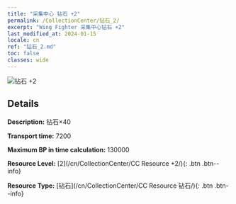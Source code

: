 ```yaml
---
title: "采集中心 钻石 +2"
permalink: /CollectionCenter/钻石_2/
excerpt: "Wing Fighter 采集中心钻石 +2"
last_modified_at: 2024-01-15
locale: cn
ref: "钻石_2.md"
toc: false
classes: wide
---
```



![钻石 +2](/images/cc/CC_钻石_2.png)

## Details

  **Description:** 钻石×40

  **Transport time:** 7200

  **Maximum BP in time calculation:** 130000

  **Resource Level:** [2](/cn/CollectionCenter/CC Resource +2/){: .btn .btn--info}

  **Resource Type:** [钻石](/cn/CollectionCenter/CC Resource 钻石/){: .btn .btn--info}

